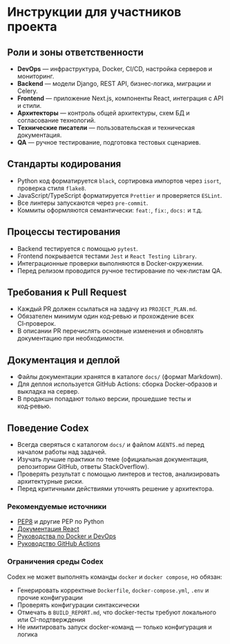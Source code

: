 # Инструкции для участников проекта

## Роли и зоны ответственности

- **DevOps** — инфраструктура, Docker, CI/CD, настройка серверов и мониторинг.
- **Backend** — модели Django, REST API, бизнес‑логика, миграции и Celery.
- **Frontend** — приложение Next.js, компоненты React, интеграция с API и стили.
- **Архитекторы** — контроль общей архитектуры, схем БД и согласование технологий.
- **Технические писатели** — пользовательская и техническая документация.
- **QA** — ручное тестирование, подготовка тестовых сценариев.

## Стандарты кодирования

- Python код форматируется `black`, сортировка импортов через `isort`, проверка стиля `flake8`.
- JavaScript/TypeScript форматируется `Prettier` и проверяется `ESLint`.
- Все линтеры запускаются через `pre-commit`.
- Коммиты оформляются семантически: `feat:`, `fix:`, `docs:` и т.д.

## Процессы тестирования

- Backend тестируется с помощью `pytest`.
- Frontend покрывается тестами `Jest` и `React Testing Library`.
- Интеграционные проверки выполняются в Docker‑окружении.
- Перед релизом проводится ручное тестирование по чек‑листам QA.

## Требования к Pull Request

- Каждый PR должен ссылаться на задачу из `PROJECT_PLAN.md`.
- Обязателен минимум один код‑ревью и прохождение всех CI‑проверок.
- В описании PR перечислять основные изменения и обновлять документацию при необходимости.

## Документация и деплой

- Файлы документации хранятся в каталоге `docs/` (формат Markdown).
- Для деплоя используется GitHub Actions: сборка Docker‑образов и выкладка на сервер.
- В продакшн попадают только версии, прошедшие тесты и код‑ревью.

## Поведение Codex

- Всегда сверяться с каталогом `docs/` и файлом `AGENTS.md` перед началом работы над задачей.
- Изучать лучшие практики по теме (официальная документация, репозитории GitHub, ответы StackOverflow).
- Проверять результат с помощью линтеров и тестов, анализировать архитектурные риски.
- Перед критичными действиями уточнять решение у архитектора.

### Рекомендуемые источники

- [PEP8](https://peps.python.org/) и другие PEP по Python
- [Документация React](https://react.dev/)
- [Руководства по Docker и DevOps](https://docs.docker.com/)
- [Руководство GitHub Actions](https://docs.github.com/en/actions)

### Ограничения среды Codex

Codex не может выполнять команды `docker` и `docker compose`, но обязан:

- Генерировать корректные `Dockerfile`, `docker-compose.yml`, `.env` и прочие конфигурации
- Проверять конфигурации синтаксически
- Отмечать в `BUILD_REPORT.md`, что docker-тесты требуют локального или CI-подтверждения
- Не имитировать запуск docker-команд — только конфигурация и логика
